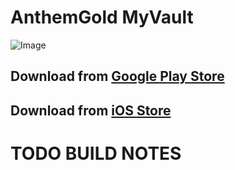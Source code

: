 # AnthemGold MyVault 
![Image](https://github.com/AnthemGold/Brand-Assets/blob/master/agld_APP_store_.png)
 
## Download from [Google Play Store](https://placeholderDOTcom)
## Download from [iOS Store](https://placeholderDOTcom)

# TODO BUILD NOTES

